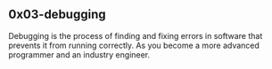 ## 0x03-debugging
Debugging is the process of finding and fixing errors in software that prevents it from running correctly. As you become a more advanced programmer and an industry engineer.
